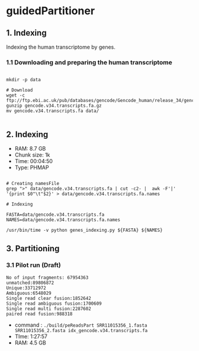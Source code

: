 # guidedPartitioner

## 1. Indexing

<p>
    Indexing the human transcriptome by genes.
</p>

### 1.1 Downloading and preparing the human transcriptome

```shell script

mkdir -p data

# Download
wget -c ftp://ftp.ebi.ac.uk/pub/databases/gencode/Gencode_human/release_34/gencode.v34.transcripts.fa.gz
gunzip gencode.v34.transcripts.fa.gz
mv gencode.v34.transcripts.fa data/


```

## 2. Indexing

- RAM: 8.7 GB
- Chunk size: 1k
- Time: 00:04:50
- Type: PHMAP

```shell script

# Creating namesFile
grep ">" data/gencode.v34.transcripts.fa | cut -c2- |  awk -F'|' '{print $0"\t"$2}' > data/gencode.v34.transcripts.fa.names

# Indexing

FASTA=data/gencode.v34.transcripts.fa
NAMES=data/gencode.v34.transcripts.fa.names

/usr/bin/time -v python genes_indexing.py ${FASTA} ${NAMES}

```

## 3. Partitioning

### 3.1 Pilot run (Draft)

```
No of input fragments: 67954363
unmatched:89806872
Unique:33712972
Ambiguous:6548029
Single read clear fusion:1852642
Single read ambiguous fusion:1700609
Single read multi fusion:2287602
paired read fusion:988318
```
- command : `./build/peReadsPart SRR11015356_1.fasta SRR11015356_2.fasta idx_gencode.v34.transcripts.fa`
- TIme: 1:27:57
- RAM: 4.5 GB
